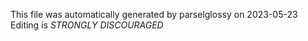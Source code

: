 This file was automatically generated by parselglossy on 2023-05-23
Editing is *STRONGLY DISCOURAGED*

